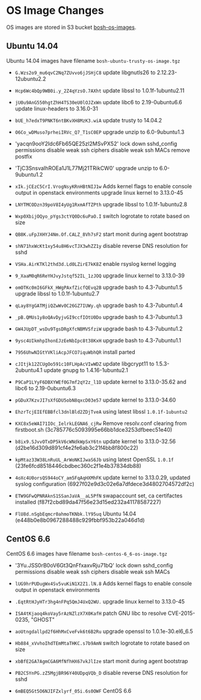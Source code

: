 # OS Image Changes

OS images are stored in S3 bucket [bosh-os-images](http://s3.amazonaws.com/bosh-os-images/).


## Ubuntu 14.04

Ubuntu 14.04 images have filename `bosh-ubuntu-trusty-os-image.tgz`

* `G.Wzs2o9_mu6qvC2Nq7ZUvvo6jJSHjC8`
  update libgnutls26 to 2.12.23-12ubuntu2.2

* `Hcp6Wc4bQp9WB0i.y_2Z4qYzsO.7AXht`
  update libssl to 1.0.1f-1ubuntu2.11

* `jU0u9AnG550hgtZhH4TS30eU0lOJZxWn`
  update libc6 to 2.19-0ubuntu6.6
  update linux-headers to 3.16.0-31

* `bUE_h7edxT9PNKT6ntBKvXH8MzK3.wiA`
  update trusty to 14.04.2

* `O6Co_wDMuso7prheiIRVc_Q7_T1sC0EP`
  upgrade unzip to 6.0-9ubuntu1.3

* 'yacqn9ooY2Idc6Fb65QE25zl2MSvPX52'
  lock down sshd_config permissions
  disable weak ssh ciphers
  disable weak ssh MACs
  remove postfix

* 'TjC3SnsvaIhROEa1J1L77Mj21TRikCW0'
  upgrade unzip to 6.0-9ubuntu1.2

* `xIk.jCEzC5CrI.VrogNsyKRnHBtNIJ1w`
  Adds kernel flags to enable console output in openstack environments
  upgrade linux kernel to 3.13.0-45

* `LNYTMCODzn39poV8I4yUg1RxmAfTZPth`
  upgrade libssl to 1.0.1f-1ubuntu2.8

* `Wxp0XbijOQyo_pYgs3ctYQ0Dc6uPaO.I`
  switch logrotate to rotate based on size

* `QB8K.uFpJXHYJ4Nm.Of.CALZ_8Vh7sF2`
  start monit during agent bootstrap

* `shN71hxWcKt1xy54u8H6vcTJX3whZZ1y`
  disable reverse DNS resolution for sshd

* `VSHa.AirKTKl2thd3d.Ld0LZirE7kK8Z`
  enable rsyslog kernel logging

* `9_XaaM0qR6ReYHJvyJstqf52IL_1zJOQ`
  upgrade linux kernel to 3.13.0-39

* `omOTKc0mI6GFkX_HWgPAxfZicfQEvq2B`
  upgrade bash to 4.3-7ubuntu1.5
  upgrade libssl to 1.0.1f-1ubuntu2.7

* `qLay8YgGATMjiQZwWv0C26GZ7IUWy.qh`
  upgrade bash to 4.3-7ubuntu1.4

* `_pB.QMUs1y8oQAvDyjvGI9ccfIOtU0Do`
  upgrade bash to 4.3-7ubuntu1.3

* `GW4JUpDT_wsDu9TgsDRgXfcNBMVSfziW`
  upgrade bash to 4.3-7ubuntu1.2

* `9ysc4UIkmhpIhonEJzEeNbIpc8t38KxH`
  upgrade bash to 4.3-7ubuntu1.1

* `7956UhwNIGtYVKliAcpJFCO7iquWbhQR`
  install parted

* `cJItjk12ZCUgOo591c10FLHpAcVIwWDZ`
  update libgcrypt11 to 1.5.3-2ubuntu4.1
  update gnupg to 1.4.16-1ubuntu2.1

* `P9CaP1LYyF6DBXYWEf0G7mf2qY2z_l1D`
  update kernel to 3.13.0-35.62 and libc6 to 2.19-0ubuntu6.3

* `pGDuX7KzvJI7sXfGDU5obN8qxcD03e57`
  update kernel to 3.13.0-34.60

* `EhzrTcjEIEfEBBfcl3dnlBld2ZDjTveA`
  using latest libssl `1.0.1f-1ubuntu2`

* `KXC8x5eWAI71IOc_IelrkLEGNA6_cjRw`
  Remove resolv.conf clearing from firstboot.sh
  (3c785776c5093995e66bb1dce3253dfbeec51e40)

* `b8ix9.SJvvOTxDP5kV6cWNdkWpSxY6tn`
  update kernel to 3.13.0-32.56
  (d2be16d309d891cf4e2fe6ab3c21f4bb8f800c22)

* `kpMtaz33W38LnRuUL_ArWoNKIJwaS6Jb`
  using latest OpenSSL `1.0.1f`
  (23fe6fcd8518446cbdbec360c2f1e4b37834db88)

* `4oXc4U0orsQS944oCY_am5FqAqHXMhFK`
  update kernel to 3.13.0.29, updated syslog configuration
  (6927f02e9d3c02e6a7dfdece3d4802704572df2c)

* `ETW9GFwQPNRAknS1SSanJaVA__aL5PfN`
  swapaccount set, ca certifactes installed
  (f87f2cbd89da47f56e23d15ed232a41178587227)

* `FlU8d.nSgbEqmcr0ahmoTKNbk.lY95uq`
  Ubuntu 14.04
  (e448b0e8b0967288488c929fbbf953b22a046d1d)


## CentOS 6.6

CentOS 6.6 images have filename `bosh-centos-6_6-os-image.tgz`

* '3Yu.JSS0rB0oV6Gt3QnFfxaxvRju71bQ'
  lock down sshd_config permissions
  disable weak ssh ciphers
  disable weak ssh MACs

* `lUG9hrPUDugWx4Sv5vuKiN1X2Z1.lN.8`
  Adds kernel flags to enable console output in openstack environments

* `.EqtRtHJyHTr3hg4nFPq5QmJ4UxQ2WU.`
  upgrade linux kernel to 3.13.0-45

* `ISA4tKjaoq4koVay5rAzNZlzX7X0KafH`
  patch GNU libc to resolve CVE-2015-0235, "GHOST"

* `aoUtngdallpd2f6HhMxCveFvk6t6B2Ru`
  upgrade openssl to 1.0.1e-30.el6_6.5

* `Hb884_xVvhoIhdTEmMtaTHKC.s7b9AmN`
  switch logrotate to rotate based on size

* `xbBfE2GA7AgmCGA6MfNfhHX67vkJlIze`
  start monit during agent bootstrap

* `PB2C5YnPG.zZ5MgjBR96Y40UDpqVQb_D`
  disable reverse DNS resolution for sshd

* `6mBEQ5Gt5O6NJIFZxlyrf_05i.6s0OWF`
  CentOS 6.6
